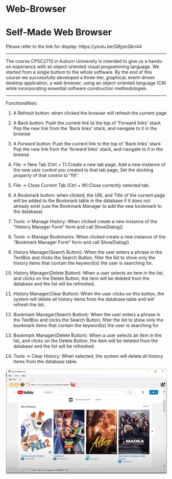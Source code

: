 # Web-Browser
<h1>Self-Made Web Browser</h1>
Please refer to the link for display:
https://youtu.be/Q8jyicQkn44
<hr>
The course CPSC2713 in Auburn University is intended to give us a hands-on experience with an object-oriented visual programming language. We started from a single buttom to the whole software. By the end of this course we successfully developed a three-tier, graphical, event-driven desktop application, a web browser, using an object-oriented language (C#) while incorporating essential software construction methodologies.

<hr>
<div>
  Functionalities:
</div>
<ol>
  <li><p>A Refresh button: when clicked the browser will refresh the current page </p></li>
  <li><p>A Back button: Push the current link to the top of 'Forward links' stack Pop the new link from the 'Back links' stack, and navigate to it in the browser </p></li>
  <li><p>A Forward button: Push the current link to the top of 'Back links' stack Pop the new link from the  'forward links' stack, and navigate to it in the browse </p></li>
  <li><p>File -> New Tab (Ctrl + T):Create a new tab page, Add a new instance of the new user control you created to that tab page, Set the docking property of that control to “fill”.</p></li>
  <li><p>File -> Close Current Tab (Ctrl + W):Close currently selected tab.</p></li>
  <li><p>A Bookmark button: when clicked, the URL and Title of the current page will be added to the Bookmark table in the database if it does not already exist (use the Bookmark Manager to add the new bookmark to the database)</p></li>
  <li><p>Tools -> Manage History: When clicked create a new instance of the “History Manager Form” form and call ShowDialog()</p></li>
  <li><p>Tools -> Manage Bookmarks: When clicked create a new instance of the “Bookmark Manager Form” form and call ShowDialog()</p></li>
  <li><p> History Manager(Search Button): When the user enters a phrase in the TextBox and clicks the Search Button, filter the list to show only the history items that contain the keyword(s) the user is searching for.</p></li>
  <li><p> History Manager(Delete Button): When a user selects an item in the list, and clicks on the Delete Button, the item will be deleted from the database and the list will be refreshed.</p></li>
  <li><p>History Manager(Clear Button): When the user clicks on this button, the system will delete all history items from the database table and will refresh the list.</p></li>
  <li><p> Bookmark Manager(Search Button): When the user enters a phrase in the TextBox and clicks the Search Button, filter the list to show only the bookmark items that contain the keyword(s) the user is searching for.</p></li>
  <li><p> Bookmark Manager(Delete Button): When a user selects an item in the list, and clicks on the Delete Button, the item will be deleted from the database and the list will be refreshed.</p></li>
  <li><p>Tools -> Clear History: When selected, the system will delete all history items from the database table.</p></li>
</ol>
<img src="display.png" alt="Display">
